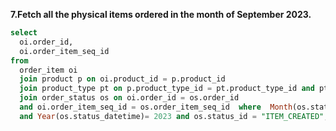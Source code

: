 **7.Fetch all the physical items ordered in the month of September 2023.**

```sql
select 
  oi.order_id, 
  oi.order_item_seq_id 
from 
  order_item oi 
  join product p on oi.product_id = p.product_id 
  join product_type pt on p.product_type_id = pt.product_type_id and pt.is_physical = "Y"
  join order_status os on oi.order_id = os.order_id 
  and oi.order_item_seq_id = os.order_item_seq_id  where  Month(os.status_datetime)= 9 
  and Year(os.status_datetime)= 2023 and os.status_id = "ITEM_CREATED";
```
